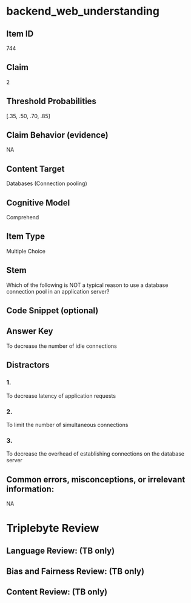 # backend_web_understanding

## Item ID
744

## Claim
2

## Threshold Probabilities
[.35, .50, .70, .85]

## Claim Behavior (evidence)
NA

## Content Target
Databases (Connection pooling)

## Cognitive Model
Comprehend

## Item Type
Multiple Choice

## Stem
Which of the following is NOT a typical reason to use a database connection pool in an application server?

## Code Snippet (optional)


## Answer Key
To decrease the number of idle connections

## Distractors

### 1.
To decrease latency of application requests

### 2.
To limit the number of simultaneous connections

### 3.
To decrease the overhead of establishing connections on the database server

## Common errors, misconceptions, or irrelevant information:
NA

# Triplebyte Review


## Language Review: (TB only)


## Bias and Fairness Review: (TB only)


## Content Review: (TB only)

